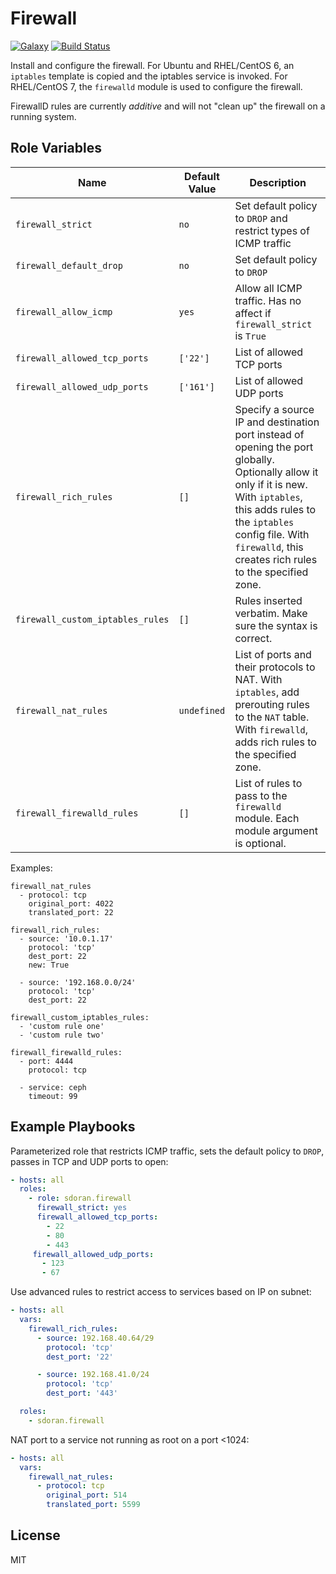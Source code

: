 Firewall
=========
[![Galaxy](https://img.shields.io/badge/galaxy-samdoran.firewall-blue.svg?style=flat)](https://galaxy.ansible.com/samdoran/firewall)
[![Build Status](https://travis-ci.org/samdoran/ansible-role-firewall.svg?branch=master)](https://travis-ci.org/samdoran/ansible-role-firewall)

Install and configure the firewall. For Ubuntu and RHEL/CentOS 6, an `iptables` template is copied and the iptables service is invoked. For RHEL/CentOS 7, the `firewalld` module is used to configure the firewall.

FirewallD rules are currently _additive_ and will not "clean up" the firewall on a running system.

Role Variables
--------------

|   Name               | Default Value | Description                                                      |
|----------------------|---------------|------------------------------------------------------------------|
| `firewall_strict`    | `no`         | Set default policy to `DROP` and restrict types of ICMP traffic  |
| `firewall_default_drop`    | `no`  | Set default policy to `DROP`  |
| `firewall_allow_icmp` | `yes` | Allow all ICMP traffic. Has no affect if `firewall_strict` is `True` |
| `firewall_allowed_tcp_ports` | `['22']` | List of allowed TCP ports |
| `firewall_allowed_udp_ports` | `['161'] `| List of allowed UDP ports |
| `firewall_rich_rules` | `[]` | Specify a source IP and destination port instead of opening the port globally. Optionally allow it only if it is new. With `iptables`, this adds rules to the `iptables` config file. With `firewalld`, this creates rich rules to the specified zone. |
| `firewall_custom_iptables_rules` | `[]` | Rules inserted verbatim. Make sure the syntax is correct. |
| `firewall_nat_rules` | `undefined` | List of ports and their protocols to NAT. With `iptables`, add prerouting rules to the `NAT` table. With `firewalld`, adds rich rules to the specified zone. |
| `firewall_firewalld_rules` | `[]` | List of rules to pass to the `firewalld` module. Each module argument is optional. |


Examples:

    firewall_nat_rules
      - protocol: tcp
        original_port: 4022
        translated_port: 22

    firewall_rich_rules:
      - source: '10.0.1.17'
        protocol: 'tcp'
        dest_port: 22
        new: True

      - source: '192.168.0.0/24'
        protocol: 'tcp'
        dest_port: 22

    firewall_custom_iptables_rules:
      - 'custom rule one'
      - 'custom rule two'

    firewall_firewalld_rules:
      - port: 4444
        protocol: tcp

      - service: ceph
        timeout: 99

Example Playbooks
----------------

Parameterized role that restricts ICMP traffic, sets the default policy to `DROP`, passes in TCP and UDP ports to open:

```yaml
- hosts: all
  roles:
    - role: sdoran.firewall
      firewall_strict: yes
      firewall_allowed_tcp_ports:
        - 22
        - 80
        - 443
     firewall_allowed_udp_ports:
       - 123
       - 67
```

Use advanced rules to restrict access to services based on IP on subnet:

```yaml
- hosts: all
  vars:
    firewall_rich_rules:
      - source: 192.168.40.64/29
        protocol: 'tcp'
        dest_port: '22'

      - source: 192.168.41.0/24
        protocol: 'tcp'
        dest_port: '443'

  roles:
    - sdoran.firewall
```

NAT port to a service not running as root on a port <1024:

```yaml
- hosts: all
  vars:
    firewall_nat_rules:
      - protocol: tcp
        original_port: 514
        translated_port: 5599
```

License
-------

MIT
